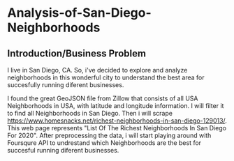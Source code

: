 # Analysis-of-San-Diego-Neighborhoods

## Introduction/Business Problem

I live in San Diego, CA.
So, i've decided to explore and analyze neighborhoods in this wonderful city to understand the best area for succesfully running diferent businesses.

I found the great GeoJSON file from Zillow that consists of all USA Neighborhoods in USA, with latitude and longitude information. I will filter it to find all Neighborhoods in San Diego. Then i will scrape https://www.homesnacks.net/richest-neighborhoods-in-san-diego-129013/. This web page represents "List Of The Richest Neighborhoods In San Diego For 2020". After preprocessing the data, i will start playing around with Foursqure API to undrestand which Neighborhoods are the best for succesful running diferent businesses.
